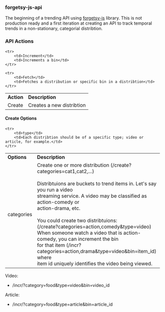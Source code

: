 ### forgetsy-js-api

The beginning of a trending API using [forgetsy-js](https://github.com/kirk7880/forgetsy-js) library. This is not production ready and a first iteration at creating an API to track temporal trends in a non-stationary, categorial distribtion. 


### API Actions

<table>
	<tr>
		<td><b>Action</b></td>
		<td><b>Description</b></td>
	</tr>
	<tr>
		<td>Create</td>
		<td>Creates a new distribtion</td>
	</tr>

	<tr>
		<td>Increment</td>
		<td>Increments a bin</td>
	</tr>

	<tr>
		<td>Fetch</td>
		<td>Fetches a distribution or specific bin in a distribtion</td>
	</tr>
</table>

#### Create Options
<table>
	<tr>
		<td><b>Options</b></td>
		<td><b>Description</b></td>
	</tr>
	<tr>
		<td>categories</td>
		<td>
			Create one or more distribution (/create?categories=cat1,cat2,...)
			<br/><br/>
			Distribtuions are buckets to trend items in. Let's say you run a video<br/>
			streaming service. A video may be classified as action-comedy or <br/>
			action-drama, etc. <br/>
			<br/>
			You could create two distribtuions:<br/>
			(/create?categories=action,comedy&type=video)
			<br/>
			When someone watch a video that is action-comedy, you can increment the bin <br/>
			for that item (/incr?categories=action,drama&type=video&bin=item_id) where <br/>
			item id uniquely identifies the video being viewed. 
		</td>
	</tr>

	<tr>
		<td>type</td>
		<td>Each distribtion should be of a specific type; video or article, for example.</td>
	</tr>
</table>

Video:
- /incr/?category=food&type=video&bin=video_id

Article:
- /incr/?category=food&type=article&bin=article_id


